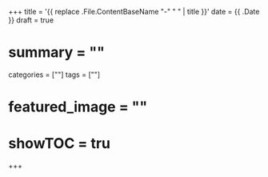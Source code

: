 +++
title = '{{ replace .File.ContentBaseName "-" " " | title }}'
date = {{ .Date }}
draft = true
# summary = ""
categories = [""]
tags = [""]
# featured_image = ""
# showTOC = tru
+++
